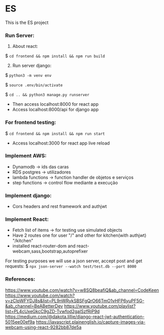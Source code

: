 # ES
This is the ES project

### Run Server:

1. About react:
 
$ `cd frontend && npm install && npm run build`

2. Run server django:

$ `python3 -m venv env`

$ `source .env/bin/activate`

$ `cd .. && python3 manage.py runserver`

- Then access localhost:8000 for react app
- Access localhost:8000/api for django app

### For frontend testing:

$ `cd frontend && npm install && npm run start`

- Access localhost:3000 for react app live reload

### Implement AWS:
- Dynamodb -> ids das caras 
- RDS postgres -> utilizadores
- lambda functions -> function handler de objetos e serviços
- step functions -> control flow mediante a execução

### Implement django:
- Cors headers and rest framework and authjwt
### Implement React:

- Fetch list of items -> for testing use simulated objects
- Have 2 routes one for user "/" and other for kitchen(with authjwt) "/kitchen"
- installed react-router-dom and react-webcam,sass,bootstrap,autoprefixer


For testing purposes we will use a json server, accept post and get requests:
$ `npx json-server --watch test/test.db --port 8000`

### References:

https://www.youtube.com/watch?v=w8SQ8beafiQ&ab_channel=CodeKeen
https://www.youtube.com/watch?v=zCIpWFYDJ8s&list=PL9nWRykSBSFgQrO66TmO1vHFP6yuPF5G-&ab_channel=BeABetterDev
https://www.youtube.com/playlist?list=PL4cUxeGkcC9gZD-Tvwfod2gaISzfRiP9d
https://medium.com/@dakota.lillie/django-react-jwt-authentication-5015ee00ef9a
https://javascript.plainenglish.io/capture-images-via-webcam-using-react-9282bb87de5a
